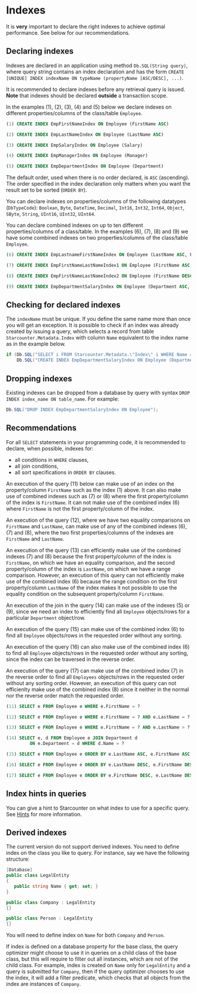 # Indexes

It is <strong>very</strong> important to declare the right indexes to achieve  optimal performance. See below for our recommendations.

## Declaring indexes

Indexes are declared in an application using method `Db.SQL(String query)`, where query string contains an index declaration and has the form `CREATE [UNIQUE] INDEX indexName ON typeName (propertyName [ASC/DESC], ...)`.

It is recommended to declare indexes before any retrieval query is issued. **Note** that indexes should be declared **outside** a transaction scope.

In the examples (1), (2), (3), (4) and (5) below we declare indexes on different properties/columns of the class/table <code>Employee</code>.

```sql
(1) CREATE INDEX EmpFirstNameIndex ON Employee (FirstName ASC)

(2) CREATE INDEX EmpLastNameIndex ON Employee (LastName ASC)

(3) CREATE INDEX EmpSalaryIndex ON Employee (Salary)

(4) CREATE INDEX EmpManagerIndex ON Employee (Manager)

(5) CREATE INDEX EmpDepartmentIndex ON Employee (Department)
```

The default order, used when there is no order declared, is <code>ASC</code> (ascending). The order specified in the index declaration only matters when you want the result set to be sorted (<code>ORDER BY</code>).

You can declare indexes on properties/columns of the following datatypes (<code>DbTypeCode</code>): <code>Boolean</code>, <code>Byte</code>, <code>DateTime</code>, <code>Decimal</code>, <code>Int16</code>, <code>Int32</code>, <code>Int64</code>, <code>Object</code>, <code>SByte</code>, <code>String</code>, <code>UInt16</code>, <code>UInt32</code>, <code>UInt64</code>.

You can declare combined indexes on up to ten different properties/columns of a class/table. In the examples (6), (7), (8) and (9) we have some combined indexes on two properties/columns of the class/table <code>Employee</code>.

```sql
(6) CREATE INDEX EmpLastnameFirstNameIndex ON Employee (LastName ASC, FirstName ASC)

(7) CREATE INDEX EmpFirstNameLastNameIndex1 ON Employee (FirstName ASC, LastName ASC)

(8) CREATE INDEX EmpFirstNameLastNameIndex2 ON Employee (FirstName DESC, LastName ASC)

(9) CREATE INDEX EmpDepartmentSalaryIndex ON Employee (Department ASC, Salary DESC)
```

<!-- <p>[TODO: More info about and examples with UNIQUE INDEX.]</p> -->

## Checking for declared indexes

The `indexName` must be unique. If you define the same name more than once you will get an exception. It is possible to check if an index was already created by issuing a query, which selects a record from table `Starcounter.Metadata.Index` with column `Name` equivalent to the index name as in the example below.

```cs
if (Db.SQL("SELECT i FROM Starcounter.Metadata.\"Index\" i WHERE Name = ?", "EmpDepartmentSalaryIndex").First == null)
    Db.SQL("CREATE INDEX EmpDepartmentSalaryIndex ON Employee (Department ASC, Salary DESC)");
```

## Dropping indexes

Existing indexes can be dropped from a database by query with syntax `DROP INDEX index_name ON table_name`. For example:

```cs
Db.SQL("DROP INDEX EmpDepartmentSalaryIndex ON Employee");
```

## Recommendations

For all <code>SELECT</code> statements in your programming code, it is recommended to declare, when possible, indexes for:

- all conditions in <code>WHERE</code> clauses,
- all join conditions,
- all sort specifications in <code>ORDER BY</code> clauses.

An execution of the query (11) below can make use of an index on the property/column <code>FirstName</code> such as the index (1) above. It can also make use of combined indexes such as (7) or (8) where the first property/column of the index is <code>FirstName</code>. It can not make use of the combined index (6) where <code>FirstName</code> is not the first property/column of the index.

An execution of the query (12), where we have two equality comparisons on <code>FirstName</code> and <code>LastName</code>, can make use of any of the combined indexes (6), (7) and (8), where the two first properties/columns of the indexes are <code>FirstName</code> and <code>LastName</code>.

An execution of the query (13) can efficiently make use of the combined indexes (7) and (8) because the first property/column of the index is <code>FirstName</code>, on which we have an equality comparison, and the second property/column of the index is <code>LastName</code>, on which we have a range comparison. However, an execution of this query can not efficiently make use of the combined index (6) because the range condition on the first property/column <code>LastName</code> of the index makes it not possible to use the equality condition on the subsequent property/column <code>FirstName</code>.

An execution of the join in the query (14) can make use of the indexes (5) or (9), since we need an index to efficiently find all <code>Employee</code> objects/rows for a particular <code>Department</code> object/row.

An execution of the query (15) can make use of the combined index (6) to find all <code>Employee</code> objects/rows in the requested order without any sorting.

An execution of the query (16) can also make use of the combined index (6) to find all <code>Employee</code> objects/rows in the requested order without any sorting, since the index can be traversed in the reverse order.

An execution of the query (17) can make use of the combined index (7) in the reverse order to find all <code>Employees</code> objects/rows in the requested order without any sorting order. However, an execution of this query can not efficienlty make use of the combined index (8) since it neither in the normal nor the reverse order match the requested order.

```sql
(11) SELECT e FROM Employee e WHERE e.FirstName = ?

(12) SELECT e FROM Employee e WHERE e.FirstName = ? AND e.LastName = ?

(13) SELECT e FROM Employee e WHERE e.FirstName = ? AND e.LastName > ?

(14) SELECT e, d FROM Employee e JOIN Department d
         ON e.Department = d WHERE d.Name = ?

(15) SELECT e FROM Employee e ORDER BY e.LastName ASC, e.FirstName ASC

(16) SELECT e FROM Employee e ORDER BY e.LastName DESC, e.FirstName DESC

(17) SELECT e FROM Employee e ORDER BY e.FirstName DESC, e.LastName DESC
```

## Index hints in queries

You can give a hint to Starcounter on what index to use for a specific query. See [Hints](/guides/SQL/query-plan-hints) for more information.

## Derived indexes

The current version do not support derived indexes. You need to define index on the class you like to query. For instance, say we have the following structure:

```cs
[Database]
public class LegalEntity
{
   public string Name { get; set; }
}

public class Company : LegalEntity
{}

public class Person : LegalEntity
{}
```

You will need to define index on <code>Name</code> for both <code>Company</code> and <code>Person</code>.

If index is defined on a database property for the base class, the query optimizer might choose to use it in queries on a child class of the base class, but this will require to filter out all instances, which are not of the child class. For example, index is created on `Name` only for `LegalEntity` and a query is submitted for `Company`, then if the query optimizer chooses to use the index, it will add a filter predicate, which checks that all objects from the index are instances of `Company`.
